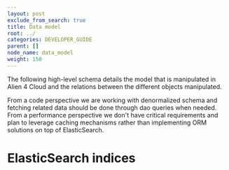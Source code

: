 ```yaml
---
layout: post
exclude_from_search: true
title: Data model
root: ../
categories: DEVELOPER_GUIDE
parent: []
node_name: data_model
weight: 150
---
```


The following high-level schema details the model that is manipulated in Alien 4 Cloud and the relations between the different objects manipulated.



From a code perspective we are working with denormalized schema and fetching related data should be done through dao queries when needed. From a performance perspective we don't have critical requirements and plan to leverage caching mechanisms rather than implementing ORM solutions on top of ElasticSearch.

# ElasticSearch indices
